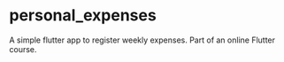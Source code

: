 # personal_expenses
A simple flutter app to register weekly expenses. Part of an online Flutter course.
